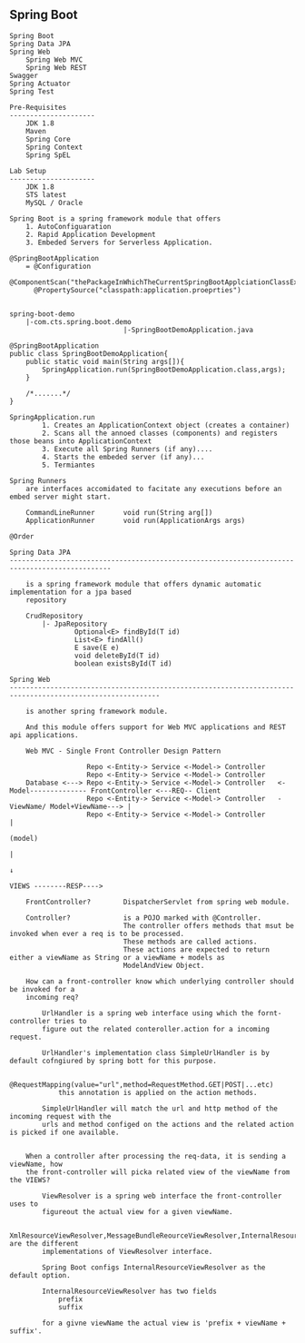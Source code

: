 Spring Boot
------------------------------

    Spring Boot
    Spring Data JPA
    Spring Web
        Spring Web MVC
        Spring Web REST
    Swagger
    Spring Actuator
    Spring Test

    Pre-Requisites
    ---------------------
        JDK 1.8
        Maven 
        Spring Core
        Spring Context
        Spring SpEL
    
    Lab Setup
    ---------------------
        JDK 1.8
        STS latest
        MySQL / Oracle

    Spring Boot is a spring framework module that offers
        1. AutoConfiguaration
        2. Rapid Application Development
        3. Embeded Servers for Serverless Application.

    @SpringBootApplication
        = @Configuration
          @ComponentScan("thePackageInWhichTheCurrentSpringBootApplciationClassExists")
          @PropertySource("classpath:application.proeprties")


    spring-boot-demo
        |-com.cts.spring.boot.demo
                                |-SpringBootDemoApplication.java

    @SpringBootApplication
    public class SpringBootDemoApplication{
        public static void main(String args[]){
            SpringApplication.run(SpringBootDemoApplication.class,args);
        }

        /*.......*/
    }                                

    SpringApplication.run
            1. Creates an ApplicationContext object (creates a container)
            2. Scans all the annoed classes (components) and registers those beans into ApplicationContext
            3. Execute all Spring Runners (if any)....
            4. Starts the embeded server (if any)...
            5. Termiantes

    Spring Runners
        are interfaces accomidated to facitate any executions before an embed server might start.
        
        CommandLineRunner       void run(String arg[])
        ApplicationRunner       void run(ApplicationArgs args)

    @Order

    Spring Data JPA
    -----------------------------------------------------------------------------------------------

        is a spring framework module that offers dynamic automatic implementation for a jpa based
        repository

        CrudRepository
            |- JpaRepository
                    Optional<E> findById(T id)          
                    List<E> findAll()
                    E save(E e)
                    void deleteById(T id)
                    boolean existsById(T id)

    Spring Web
    -----------------------------------------------------------------------------------------------------------

        is another spring framework module.

        And this module offers support for Web MVC applications and REST api applications.

        Web MVC - Single Front Controller Design Pattern

                       Repo <-Entity-> Service <-Model-> Controller
                       Repo <-Entity-> Service <-Model-> Controller 
        Database <---> Repo <-Entity-> Service <-Model-> Controller   <-Model-------------- FrontController <---REQ-- Client
                       Repo <-Entity-> Service <-Model-> Controller   -ViewName/ Model+ViewName---> | 
                       Repo <-Entity-> Service <-Model-> Controller                                 |        
                                                                                                  (model)
                                                                                                    |
                                                                                                    ↓
                                                                                                   VIEWS --------RESP----> 

        FrontController?        DispatcherServlet from spring web module.

        Controller?             is a POJO marked with @Controller.
                                The controller offers methods that msut be invoked when ever a req is to be processed.
                                These methods are called actions.
                                These actions are expected to return either a viewName as String or a viewName + models as
                                ModelAndView Object.

        How can a front-controller know which underlying controller should be invoked for a 
        incoming req?

            UrlHandler is a spring web interface using which the fornt-controller tries to
            figure out the related conteroller.action for a incoming request.

            UrlHandler's implementation class SimpleUrlHandler is by default cofngiured by spring bott for this purpose.

            @RequestMapping(value="url",method=RequestMethod.GET|POST|...etc)
                this annotation is applied on the action methods.

            SimpleUrlHandler will match the url and http method of the incoming request with the
            urls and method configed on the actions and the related action is picked if one available.


        When a controller after processing the req-data, it is sending a viewName, how 
        the front-controller will picka related view of the viewName from the VIEWS?

            ViewResolver is a spring web interface the front-controller uses to
            figureout the actual view for a given viewName.

            XmlResourceViewResolver,MessageBundleReourceViewResolver,InternalResourceViewResolver are the different
            implementations of ViewResolver interface.

            Spring Boot configs InternalResourceViewResolver as the default option.

            InternalResourceViewResolver has two fields
                prefix
                suffix

            for a givne viewName the actual view is 'prefix + viewName + suffix'.

